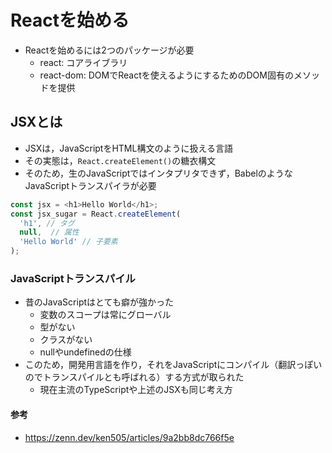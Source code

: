 # Reactを始める
- Reactを始めるには2つのパッケージが必要
  - react: コアライブラリ
  - react-dom: DOMでReactを使えるようにするためのDOM固有のメソッドを提供

## JSXとは
- JSXは，JavaScriptをHTML構文のように扱える言語
- その実態は，`React.createElement()`の糖衣構文
- そのため，生のJavaScriptではインタプリタできず，BabelのようなJavaScriptトランスパイラが必要
```js
const jsx = <h1>Hello World</h1>;
const jsx_sugar = React.createElement(
  'h1', // タグ
  null,  // 属性
  'Hello World' // 子要素
);
```

### JavaScriptトランスパイル
- 昔のJavaScriptはとても癖が強かった
  - 変数のスコープは常にグローバル
  - 型がない
  - クラスがない
  - nullやundefinedの仕様
- このため，開発用言語を作り，それをJavaScriptにコンパイル（翻訳っぽいのでトランスパイルとも呼ばれる）する方式が取られた
  - 現在主流のTypeScriptや上述のJSXも同じ考え方

#### 参考
- https://zenn.dev/ken505/articles/9a2bb8dc766f5e
